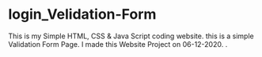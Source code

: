 # login_Velidation-Form
This is my Simple HTML, CSS &amp; Java Script coding website. this is a simple Validation Form Page. I made this Website Project on 06-12-2020.
.

